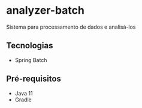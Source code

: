 # analyzer-batch

Sistema para processamento de dados e analisá-los

## Tecnologias
- Spring Batch

## Pré-requisitos
- Java 11
- Gradle

